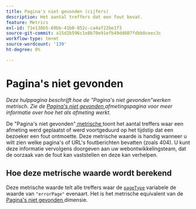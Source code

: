 ```yaml
---
title: Pagina's niet gevonden (cijfers)
description: Het aantal treffers dat een fout bevat.
feature: Metrics
exl-id: 71e138b5-69bb-41b0-852c-ca4af22be1f3
source-git-commit: a15d2b596c1e8b70e91efb49dd607fdbb0ceec3c
workflow-type: tm+mt
source-wordcount: '139'
ht-degree: 0%

---
```


# Pagina&#39;s niet gevonden

*Deze hulppagina beschrijft hoe de &quot;Pagina&#39;s niet gevonden&quot;werken metrisch. Zie de [ Pagina&#39;s niet gevonden ](../dimensions/pages-not-found.md) afmetingspagina voor meer informatie over hoe het als afmeting werkt.*

De &quot;Pagina&#39;s niet gevonden&quot;[ metrische ](overview.md) toont het aantal treffers waar een afmeting werd geplaatst of werd voortgeduurd op het tijdstip dat een bezoeker een fout ontmoette. Deze metrische waarde is handig wanneer u wilt zien welke pagina&#39;s of URL&#39;s foutberichten bevatten (zoals 404). U kunt deze informatie vervolgens doorgeven aan uw webontwikkelingsteam, dat de oorzaak van de fout kan vaststellen en deze kan verhelpen.

## Hoe deze metrische waarde wordt berekend

Deze metrische waarde telt alle treffers waar de [`pageType`](/help/implement/vars/page-vars/pagetype.md) variabele de waarde van `"errorPage"` evenaart. Het is het metrische equivalent van de [ Pagina&#39;s niet gevonden ](../dimensions/pages-not-found.md) dimensie.
